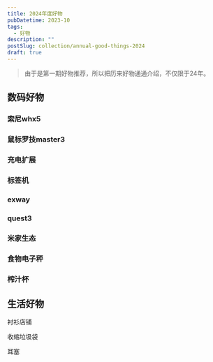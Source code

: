 ```yaml
---
title: 2024年度好物
pubDatetime: 2023-10
tags:
  - 好物
description: ""
postSlug: collection/annual-good-things-2024
draft: true
---
```


> 由于是第一期好物推荐，所以把历来好物通通介绍，不仅限于24年。

## 数码好物

### 索尼whx5

### 鼠标罗技master3

### 充电扩展

### 标签机

### exway

### quest3

### 米家生态

### 食物电子秤

### 榨汁杯

## 生活好物

衬衫店铺

收缩垃圾袋

耳塞 